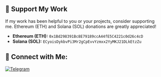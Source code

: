 ## 💸 Support My Work
If my work has been helpful to you or your projects, consider supporting me. Ethereum (ETH) and Solana (SOL) donations are greatly appreciated!

- **Ethereum (ETH):** `0x1Bd298391Bc8E79189ccA44fE5C4221c0d26c4cD`
- **Solana (SOL):** `ECyoisDykbvPi3Mr2gCpEvvYzmxx2YyMKJ21DLkEtzZu`

## 🔗 Connect with Me:
[![Telegram](https://img.shields.io/badge/-Telegram-000000?style=for-the-badge&logo=telegram&logoColor=white)](https://t.me/nsi4b)


